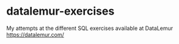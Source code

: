 # datalemur-exercises
My attempts at the different SQL exercises available at DataLemur 
https://datalemur.com/